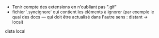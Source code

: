 
* Tenir compte des extensions en n'oubliant pas ".gif"
* fichier '.syncignore' qui contient les éléments à ignorer (par exemple le quai des docs — qui doit être actualisé dans l'autre sens : distant -> local)

dista
local
